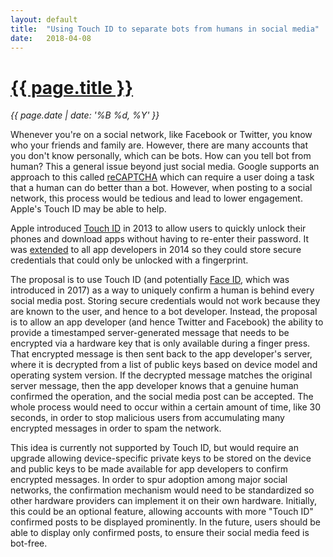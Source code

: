 ```yaml
---
layout: default
title:  "Using Touch ID to separate bots from humans in social media"
date:   2018-04-08
---
```


[{{ page.title }}]({{page.url}})
================

_{{ page.date | date: '%B %d, %Y' }}_


Whenever you're on a social network, like Facebook or Twitter, you know who your friends
and family are. However, there are many accounts that you don't know personally, which
can be bots. How can you tell bot from human? This a general issue beyond just social media.
Google supports an approach to this called [reCAPTCHA](https://en.wikipedia.org/wiki/ReCAPTCHA)
which can require a user doing a task that a human can do better than a bot.
However, when posting to a social network, this process would be tedious and lead to lower engagement.
Apple's Touch ID may be able to help.

Apple introduced [Touch ID](https://en.wikipedia.org/wiki/Touch_ID) in 2013 to allow users
to quickly unlock their phones and download apps without having to re-enter their password. It was
[extended](https://techcrunch.com/2014/06/02/apple-touch-id/) to all app developers in 2014
so they could store secure credentials that could only be unlocked with a fingerprint.

The proposal is to use Touch ID (and potentially [Face ID](https://en.wikipedia.org/wiki/Face_ID),
which was introduced in 2017) as a way to uniquely confirm a human is behind every social media post.
Storing secure credentials would not work because they are known to the user, and hence to a bot developer.
Instead, the proposal is to allow an app developer (and hence Twitter and Facebook) the ability to
provide a timestamped server-generated message that needs to be encrypted via a hardware key that is only available
during a finger press. That encrypted message is then sent back to the app developer's server, where it is
decrypted from a list of public keys based on device model and operating system version. If the decrypted
message matches the original server message, then the app developer knows that a genuine human confirmed
the operation, and the social media post can be accepted. The whole process
would need to occur within a certain amount of time, like 30 seconds, in order to stop malicious users
from accumulating many encrypted messages in order to spam the network.

This idea is currently not supported by Touch ID, but would require an upgrade allowing device-specific
private keys to be stored on the device and public keys to be made available for app developers to
confirm encrypted messages. In order to spur adoption among major social networks, the confirmation
mechanism would need to be standardized so other hardware providers can implement it on their own hardware.
Initially, this could be an optional feature, allowing accounts with more "Touch ID" confirmed posts
to be displayed prominently. In the future, users should be able to display only confirmed posts, to
ensure their social media feed is bot-free.